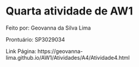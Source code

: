 # Quarta atividade de AW1

<p>Feito por: Geovanna da Silva Lima</p>
<p>Prontuário: SP3029034</p>
<p>Link Página: https://geovanna-lima.github.io/AW1/Atividades/A4/Atividade4.html <p>
